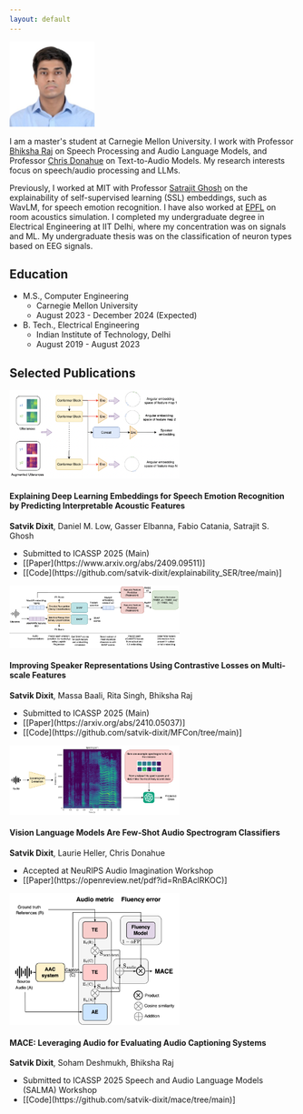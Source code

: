 ```yaml
---
layout: default
---
```


<img src="/assets/img/profile.jpg" alt="Profile" style="width: 150px;">

I am a master's student at Carnegie Mellon University. I work with Professor [Bhiksha Raj](https://cmu-mlsp.github.io/team/bhiksha_raj) on Speech Processing and Audio Language Models, and Professor [Chris Donahue](https://chrisdonahue.com/) on Text-to-Audio Models. My research interests focus on speech/audio processing and LLMs.

Previously, I worked at MIT with Professor [Satrajit Ghosh](https://sensein.group/) on the explainability of self-supervised learning (SSL) embeddings, such as WavLM, for speech emotion recognition. I have also worked at [EPFL](https://www.epfl.ch/labs/lcav/people/martin-vetterli/) on room acoustics simulation. I completed my undergraduate degree in Electrical Engineering at IIT Delhi, where my concentration was on signals and ML. My undergraduate thesis was on the classification of neuron types based on EEG signals. 

## Education

- M.S., Computer Engineering
  - Carnegie Mellon University
  - August 2023 - December 2024 (Expected)
- B. Tech., Electrical Engineering 
  - Indian Institute of Technology, Delhi
  - August 2019 - August 2023


## Selected Publications

<div class="publication">
  <img src="/assets/img/paper_1.png" alt="Speech Emotion Recognition Preview" class="publication-image" style="width: 300px;">
  <div class="publication-content">
    <h4>Explaining Deep Learning Embeddings for Speech Emotion Recognition by Predicting Interpretable Acoustic Features</h4>
    <p><strong>Satvik Dixit</strong>, Daniel M. Low, Gasser Elbanna, Fabio Catania, Satrajit S. Ghosh</p>
    <ul>
      <li>Submitted to ICASSP 2025 (Main)</li>
      <li>[[Paper](https://www.arxiv.org/abs/2409.09511)]</li>
      <li>[[Code](https://github.com/satvik-dixit/explainability_SER/tree/main)]</li>
    </ul>
  </div>
</div>
<div class="publication">
  <img src="/assets/img/paper_2.png" alt="Speaker Representations Preview" class="publication-image" style="width: 300px;">
  <div class="publication-content">
    <h4>Improving Speaker Representations Using Contrastive Losses on Multi-scale Features</h4>
    <p><strong>Satvik Dixit</strong>, Massa Baali, Rita Singh, Bhiksha Raj</p>
    <ul>
      <li>Submitted to ICASSP 2025 (Main)</li>
      <li>[[Paper](https://arxiv.org/abs/2410.05037)]</li>
      <li>[[Code](https://github.com/satvik-dixit/MFCon/tree/main)]</li>
    </ul>
  </div>
</div>
<div class="publication">
  <img src="/assets/img/paper_3.png" alt="Vision Language Models Preview" class="publication-image" style="width: 300px;">
  <div class="publication-content">
    <h4>Vision Language Models Are Few-Shot Audio Spectrogram Classifiers</h4>
    <p><strong>Satvik Dixit</strong>, Laurie Heller, Chris Donahue</p>
    <ul>
      <li>Accepted at NeuRIPS Audio Imagination Workshop</li>
      <li>[[Paper](https://openreview.net/pdf?id=RnBAclRKOC)]</li>
    </ul>
  </div>
</div>
<div class="publication">
  <img src="/assets/img/paper_4.png" alt="MACE Preview" class="publication-image" style="width: 300px;">
  <div class="publication-content">
    <h4>MACE: Leveraging Audio for Evaluating Audio Captioning Systems</h4>
    <p><strong>Satvik Dixit</strong>, Soham Deshmukh, Bhiksha Raj</p>
    <ul>
      <li>Submitted to ICASSP 2025 Speech and Audio Language Models (SALMA) Workshop</li>
      <li>[[Code](https://github.com/satvik-dixit/mace/tree/main)]</li>
    </ul>
  </div>
</div>

<br>
<br>







 



  






